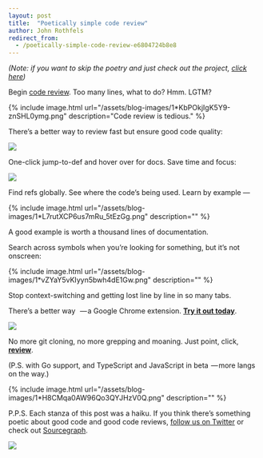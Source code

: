 ```yaml
---
layout: post
title:  "Poetically simple code review"
author: John Rothfels
redirect_from:
  - /poetically-simple-code-review-e6804724b8e8
---
```


_(Note: if you want to skip the poetry and just check out the project,_ [_click here_](https://chrome.google.com/webstore/detail/sourcegraph-for-github/dgjhfomjieaadpoljlnidmbgkdffpack)_)_

Begin [code review](https://chrome.google.com/webstore/detail/sourcegraph-for-github/dgjhfomjieaadpoljlnidmbgkdffpack?hl=en).
Too many lines, what to do?
Hmm. LGTM?

{% include image.html url="/assets/blog-images/1*KbPOkjIgK5Y9-znSHL0ymg.png" description="Code review is tedious." %}

There’s a better way
to review fast but ensure
good code quality:

[![](https://cdn-images-1.medium.com/max/800/1*Zj9VrnJD7Tu05fj3tjom6w.png)](https://chrome.google.com/webstore/detail/sourcegraph-for-github/dgjhfomjieaadpoljlnidmbgkdffpack?hl=en)

One-click jump-to-def
and hover over for docs.
Save time and focus:

[![](https://cdn-images-1.medium.com/max/800/1*JJqFwhtYfXFypwV1G7zevA.png)](https://chrome.google.com/webstore/detail/sourcegraph-for-github/dgjhfomjieaadpoljlnidmbgkdffpack?hl=en)

Find refs globally.
See where the code’s being used.
Learn by example —

{% include image.html url="/assets/blog-images/1*L7rutXCP6us7mRu_5tEzGg.png" description="" %}

A good example
is worth a thousand lines of
documentation.

Search across symbols
when you’re looking for something,
but it’s not onscreen:

{% include image.html url="/assets/blog-images/1*vZYaY5vKIyyn5bwh4dE1Gw.png" description="" %}

Stop context-switching
and getting lost line by line
in so many tabs.

There’s a better way 
 — a Google Chrome extension.
[**Try it out today**](https://chrome.google.com/webstore/detail/sourcegraph-for-github/dgjhfomjieaadpoljlnidmbgkdffpack?hl=en).

[![](https://cdn-images-1.medium.com/max/800/1*adb7n4s1Z40lmUTek-hGPw.png)](https://chrome.google.com/webstore/detail/sourcegraph-for-github/dgjhfomjieaadpoljlnidmbgkdffpack?hl=en)

No more git cloning,
no more grepping and moaning.
Just point, click, [**review**](https://chrome.google.com/webstore/detail/sourcegraph-for-github/dgjhfomjieaadpoljlnidmbgkdffpack?hl=en).

(P.S.
with Go support, and TypeScript and JavaScript in beta
 — more langs on the way.)

{% include image.html url="/assets/blog-images/1*H8CMqa0AW96Qo3QYJHzV0Q.png" description="" %}

P.P.S. Each stanza of this post was a haiku. If you think there’s something poetic about good code and good code reviews, [follow us on Twitter](https://twitter.com/srcgraph) or check out [Sourcegraph](https://sourcegraph.com).

[![](https://cdn-images-1.medium.com/max/800/1*VUuHfrjTo93o7TreumQaRA.png)](https://chrome.google.com/webstore/detail/sourcegraph-for-github/dgjhfomjieaadpoljlnidmbgkdffpack?hl=en)